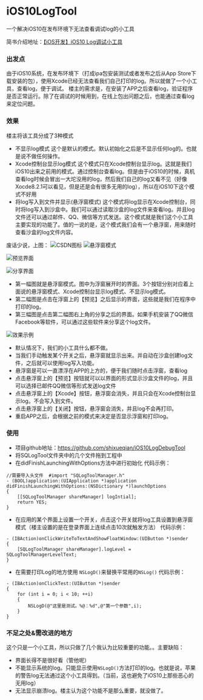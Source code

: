 # iOS10LogTool
一个解决iOS10在发布环境下无法查看调试log的小工具

简书介绍地址：[【iOS开发】iOS10 Log调试小工具](http://www.jianshu.com/p/23011d141622)

### 出发点
由于iOS10系统，在发布环境下（打成ipa包安装测试或者发布之后从App Store下载安装的包），使用Xcode已经无法查看我们自己打印的log。所以就做了一个小工具，查看log，便于调试。
楼主的需求是，在安装了APP之后查看log，验证程序是否正常运行。除了在调试的时候用到，在线上包出问题之后，也能通过查看log来定位问题。

### 效果
楼主将该工具分成了3种模式

* 不显示log模式
这个是默认的模式。默认初始化之后是不显示任何log的。也就是说不做任何操作。
* Xcode控制台显示log模式
这个模式只在Xcode控制台显示log。这就是我们iOS10出来之前用的模式。通过控制台查看log。但是由于iOS10的时候，真机查看log时候会冒出一大坨没用的log，然后我们自己的log又看不见（好像Xocde8.2.1可以看见，但是还是会有很多无用的log），所以在iOS10下这个模式不好用
* 将log写入到文件并显示(悬浮窗模式)
这个模式将log显示在Xcode控制台，同时将log写入到沙盒中。我们可以通过读取沙盒的log文件来查看log。并且log文件还可以通过邮件、QQ、微信等方式发送。这个模式就是我们这个小工具主要实现的功能了。值的一说的是，这个模式我们会有一个悬浮窗，用来随时查看沙盒的log文件内容。

废话少说，上图：
![CSDN图标](http://imgtech.gmw.cn/attachement/jpg/site2/20111223/f04da22d7ba7105e1d7507.jpg "这是CSDN的图标")
![悬浮窗模式](http://upload-images.jianshu.io/upload_images/1818095-76de7fbeaaa4b9ac.PNG?imageMogr2/auto-orient/strip%7CimageView2/2/w/1240)

![预览界面](http://upload-images.jianshu.io/upload_images/1818095-db84e9dea191a8de.PNG?imageMogr2/auto-orient/strip%7CimageView2/2/w/1240)

![分享界面](http://upload-images.jianshu.io/upload_images/1818095-4e96f83587792f76.PNG?imageMogr2/auto-orient/strip%7CimageView2/2/w/1240)

* 第一幅图就是悬浮窗模式。图中为浮窗展开时的界面。3个按钮分别对应着上面说的悬浮窗模式、Xcode控制台显示log模式、不显示log模式。
* 第二幅图是点击在浮窗上的【预览】之后显示的界面，这些就是我们在程序中打印的log。
* 第三幅图是点击第二幅图右上角的分享之后的界面。如果手机安装了QQ微信Facebook等软件，可以通过这些软件来分享这个log文件。


![效果示例](http://upload-images.jianshu.io/upload_images/1818095-f1ee4433f5e0e9d7.gif?imageMogr2/auto-orient/strip)

* 默认情况下，我们的小工具什么都不做。
* 当我们手动触发某个开关之后，悬浮窗就显示出来。并自动在沙盒创建log文件，之后就可以使用log写入功能。
* 悬浮窗是可以一直漂浮在APP的上方的，便于我们随时点击浮窗，查看log
* 点击悬浮窗上的【预览】按钮就可以以界面的形式显示沙盒文件的log，并且可以选择已邮件QQ微信等形式发送log文件
* 点击悬浮窗上的【Xcode】按钮，悬浮窗会消失，并且只会在Xcode控制台显示log。不会写入到文件。
* 点击悬浮窗上的【关闭】按钮，悬浮窗会消失，并且log不会再打印。
* 重启APP之后，会根据之前的模式来决定是否显示浮窗和打印log。

### 使用

* 项目github地址：https://github.com/shixueqian/iOS10LogDebugTool
* 将SQLogTool文件夹中的几个文件拖到工程中
* 在didFinishLaunchingWithOptions方法中进行初始化
代码示例：

```
//需要导入头文件  #import "SQLogToolManager.h"
- (BOOL)application:(UIApplication *)application didFinishLaunchingWithOptions:(NSDictionary *)launchOptions 
{
    [[SQLogToolManager shareManager] logIntial];
    return YES;
}
```

* 在应用的某个界面上设置一个开关，点击这个开关就将log工具设置到悬浮窗模式（楼主设置的是在登录界面上连续点击10次就触发方法）
代码示例：


```
- (IBAction)onClickWriteToTextAndShowFloatWindow:(UIButton *)sender
{
    [SQLogToolManager shareManager].logLevel = SQLogToolManagerLevelText;
}
```
* 在需要打印Log的地方使用 ``NSLogD()``来替换平常用的``NSLog()``
代码示例：

```
- (IBAction)onClickTest:(UIButton *)sender
{
    for (int i = 0; i < 10; ++i)
    {
        NSLogD(@"这里是测试。%@：%d",@"第一个参数",i);
    }
}
```

### 不足之处&需改进的地方

这个只是一个小工具，所以只做了几个我认为比较重要的功能。。主要缺陷：

* 界面长得不是很好看（管他呢）
* 不能显示系统的log。只能显示使用``NSLogD()``方法打印的log。也就是说，苹果的警告log无法通过这个小工具得到。（当前，这也避免了iOS10上那些恶心的无用log）
* 无法显示崩溃log。楼主认为这个功能不是那么重要，就没做了。

